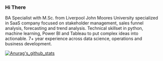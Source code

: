 ### Hi There

BA Specialist with M.Sc. from Liverpool John Moores University specialized in SaaS company focused on stakeholder management, sales funnel analysis, forecasting and trend analysis. Technical skillset in python, machine learning, Power BI and Tableau to put complex ideas into actionable. 7+ year experience across data science, operations and business development.

[![Anurag's_github_stats](https://github-readme-stats.vercel.app/api?username=gaurav-kapoor-ml)](https://github.com/anuraghazra/github-readme-stats)
